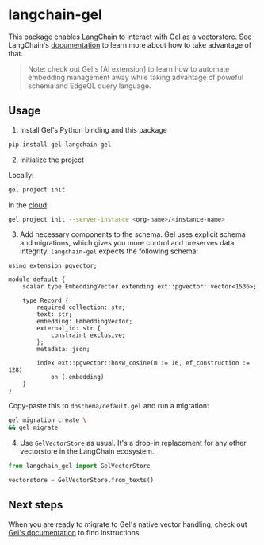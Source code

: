 # langchain-gel

This package enables LangChain to interact with Gel as a vectorstore.
See LangChain's [documentation](https://python.langchain.com/docs/concepts/vectorstores/) to learn more about how to take advantage of that.

> Note: check out Gel's [AI extension] to learn how to automate embedding management away while taking advantage of poweful schema and EdgeQL query language.

## Usage 

1. Install Gel's Python binding and this package

```bash
pip install gel langchain-gel
```

2. Initialize the project

Locally:

```bash
gel project init
```

In the [cloud]():

```bash
gel project init --server-instance <org-name>/<instance-name>

```

3. Add necessary components to the schema. Gel uses explicit schema and migrations, which gives you more control and preserves data integrity. `langchain-gel` expects the following schema: 

```gel
using extension pgvector;
                                    
module default {
    scalar type EmbeddingVector extending ext::pgvector::vector<1536>;

    type Record {
        required collection: str;
        text: str;
        embedding: EmbeddingVector;
        external_id: str {
            constraint exclusive;
        };
        metadata: json;

        index ext::pgvector::hnsw_cosine(m := 16, ef_construction := 128)
            on (.embedding)
    } 
}
```
Copy-paste this to `dbschema/default.gel` and run a migration:

```bash
gel migration create \
&& gel migrate
```

4. Use `GelVectorStore` as usual. It's a drop-in replacement for any other vectorstore in the LangChain ecosystem.

```python
from langchain_gel import GelVectorStore

vectorstore = GelVectorStore.from_texts()
```

## Next steps

When you are ready to migrate to Gel's native vector handling, check out [Gel's documentation](docs.geldata.com) to find instructions.
